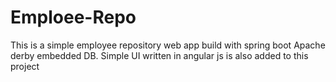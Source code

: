 # Emploee-Repo
This is a simple employee repository web app build with spring boot Apache derby embedded DB.
Simple UI written in angular js is also added to this project
